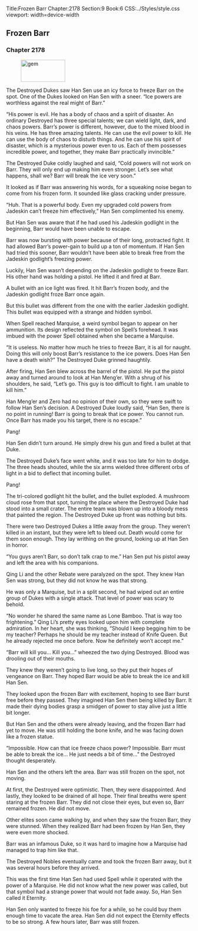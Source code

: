 Title:Frozen Barr 
Chapter:2178 
Section:9 
Book:6 
CSS:../Styles/style.css 
viewport: width=device-width
  
## Frozen Barr
### Chapter 2178
  
<figure>
	<img src="../Images/gem.gif" alt="gem" id="gem" width="120" height="60" />
</figure>
  

  
The Destroyed Dukes saw Han Sen use an icy force to freeze Barr on the spot. One of the Dukes looked on Han Sen with a sneer. “Ice powers are worthless against the real might of Barr.”

“His power is evil. He has a body of chaos and a spirit of disaster. An ordinary Destroyed has three special talents; we can wield light, dark, and chaos powers. Barr’s power is different, however, due to the mixed blood in his veins. He has three amazing talents. He can use the evil power to kill. He can use the body of chaos to disturb things. And he can use his spirit of disaster, which is a mysterious power even to us. Each of them possesses incredible power, and together, they make Barr practically invincible.”

The Destroyed Duke coldly laughed and said, “Cold powers will not work on Barr. They will only end up making him even stronger. Let’s see what happens, shall we? Barr will break the ice very soon.”

It looked as if Barr was answering his words, for a squeaking noise began to come from his frozen form. It sounded like glass cracking under pressure.

“Huh. That is a powerful body. Even my upgraded cold powers from Jadeskin can’t freeze him effectively,” Han Sen complimented his enemy.

But Han Sen was aware that if he had used his Jadeskin godlight in the beginning, Barr would have been unable to escape.

Barr was now bursting with power because of their long, protracted fight. It had allowed Barr’s power-gain to build up a ton of momentum. If Han Sen had tried this sooner, Barr wouldn’t have been able to break free from the Jadeskin godlight’s freezing power.

Luckily, Han Sen wasn’t depending on the Jadeskin godlight to freeze Barr. His other hand was holding a pistol. He lifted it and fired at Barr.

A bullet with an ice light was fired. It hit Barr’s frozen body, and the Jadeskin godlight froze Barr once again.

But this bullet was different from the one with the earlier Jadeskin godlight. This bullet was equipped with a strange and hidden symbol.

When Spell reached Marquise, a weird symbol began to appear on her ammunition. Its design reflected the symbol on Spell’s forehead. It was imbued with the power Spell obtained when she became a Marquise.

“It is useless. No matter how much he tries to freeze Barr, it is all for naught. Doing this will only boost Barr’s resistance to the ice powers. Does Han Sen have a death wish?” The Destroyed Duke grinned haughtily.

After firing, Han Sen blew across the barrel of the pistol. He put the pistol away and turned around to look at Han Meng’er. With a shrug of his shoulders, he said, “Let’s go. This guy is too difficult to fight. I am unable to kill him.”

Han Meng’er and Zero had no opinion of their own, so they were swift to follow Han Sen’s decision. A Destroyed Duke loudly said, “Han Sen, there is no point in running! Barr is going to break that ice power. You cannot run. Once Barr has made you his target, there is no escape.”

Pang!

Han Sen didn’t turn around. He simply drew his gun and fired a bullet at that Duke.

The Destroyed Duke’s face went white, and it was too late for him to dodge. The three heads shouted, while the six arms wielded three different orbs of light in a bid to deflect that incoming bullet.

Pang!

The tri-colored godlight hit the bullet, and the bullet exploded. A mushroom cloud rose from that spot, turning the place where the Destroyed Duke had stood into a small crater. The entire team was blown up into a bloody mess that painted the region. The Destroyed Duke up front was nothing but bits.

There were two Destroyed Dukes a little away from the group. They weren’t killed in an instant, but they were left to bleed out. Death would come for them soon enough. They lay writhing on the ground, looking up at Han Sen in horror.

“You guys aren’t Barr, so don’t talk crap to me.” Han Sen put his pistol away and left the area with his companions.

Qing Li and the other Rebate were paralyzed on the spot. They knew Han Sen was strong, but they did not know he was that strong.

He was only a Marquise, but in a split second, he had wiped out an entire group of Dukes with a single attack. That level of power was scary to behold.

“No wonder he shared the same name as Lone Bamboo. That is way too frightening.” Qing Li’s pretty eyes looked upon him with complete admiration. In her heart, she was thinking, “Should I keep begging him to be my teacher? Perhaps he should be my teacher instead of Knife Queen. But he already rejected me once before. Now he definitely won’t accept me.”

“Barr will kill you… Kill you…” wheezed the two dying Destroyed. Blood was drooling out of their mouths.

They knew they weren’t going to live long, so they put their hopes of vengeance on Barr. They hoped Barr would be able to break the ice and kill Han Sen.

They looked upon the frozen Barr with excitement, hoping to see Barr burst free before they passed. They imagined Han Sen then being killed by Barr. It made their dying bodies grasp a smidgen of power to stay alive just a little bit longer.

But Han Sen and the others were already leaving, and the frozen Barr had yet to move. He was still holding the bone knife, and he was facing down like a frozen statue.

“Impossible. How can that ice freeze chaos power? Impossible. Barr must be able to break the ice… He just needs a bit of time…” the Destroyed thought desperately.

Han Sen and the others left the area. Barr was still frozen on the spot, not moving.

At first, the Destroyed were optimistic. Then, they were disappointed. And lastly, they looked to be drained of all hope. Their final breaths were spent staring at the frozen Barr. They did not close their eyes, but even so, Barr remained frozen. He did not move.

Other elites soon came walking by, and when they saw the frozen Barr, they were stunned. When they realized Barr had been frozen by Han Sen, they were even more shocked.

Barr was an infamous Duke, so it was hard to imagine how a Marquise had managed to trap him like that.

The Destroyed Nobles eventually came and took the frozen Barr away, but it was several hours before they arrived.

This was the first time Han Sen had used Spell while it operated with the power of a Marquise. He did not know what the new power was called, but that symbol had a strange power that would not fade away. So, Han Sen called it Eternity.

Han Sen only wanted to freeze his foe for a while, so he could buy them enough time to vacate the area. Han Sen did not expect the Eternity effects to be so strong. A few hours later, Barr was still frozen.